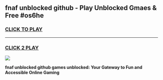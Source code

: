 
## fnaf unblocked github - Play Unblocked Gmaes & Free #os6he
<h3>
<a href="https://news.freeplayer.one?title=fnaf_unblocked_github&ref=24F">CLICK TO PLAY</a></h3>
<hr>

<h3>
<a href="https://news.freeplayer.one?title=fnaf_unblocked_github&ref=24F">CLICK 2 PLAY</a>
  
</h3>

<a href="https://news.freeplayer.one?title=fnaf_unblocked_github&ref=24F/"><img src="https://clearcache.store/games.png"></a>


**fnaf unblocked github games unblocked: Your Gateway to Fun and Accessible Online Gaming**
